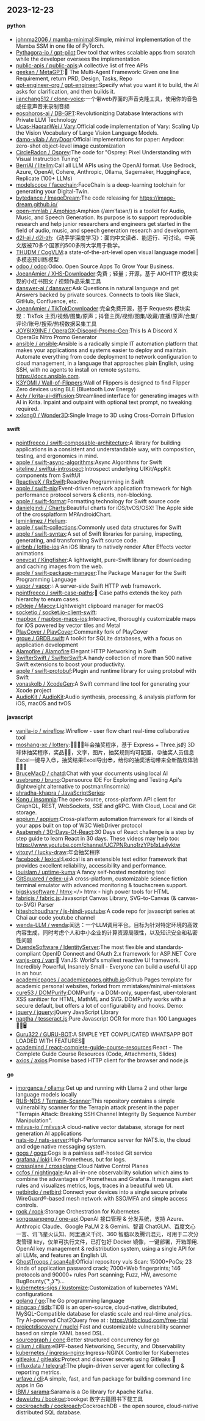 ## 2023-12-23

#### python
* [johnma2006 / mamba-minimal](https://github.com/johnma2006/mamba-minimal):Simple, minimal implementation of the Mamba SSM in one file of PyTorch.
* [Pythagora-io / gpt-pilot](https://github.com/Pythagora-io/gpt-pilot):Dev tool that writes scalable apps from scratch while the developer oversees the implementation
* [public-apis / public-apis](https://github.com/public-apis/public-apis):A collective list of free APIs
* [geekan / MetaGPT](https://github.com/geekan/MetaGPT):🌟 The Multi-Agent Framework: Given one line Requirement, return PRD, Design, Tasks, Repo
* [gpt-engineer-org / gpt-engineer](https://github.com/gpt-engineer-org/gpt-engineer):Specify what you want it to build, the AI asks for clarification, and then builds it.
* [jianchang512 / clone-voice](https://github.com/jianchang512/clone-voice):一个带web界面的声音克隆工具，使用你的音色或任意声音来录制音频
* [eosphoros-ai / DB-GPT](https://github.com/eosphoros-ai/DB-GPT):Revolutionizing Database Interactions with Private LLM Technology
* [Ucas-HaoranWei / Vary](https://github.com/Ucas-HaoranWei/Vary):Official code implementation of Vary: Scaling Up the Vision Vocabulary of Large Vision Language Models.
* [damo-vilab / AnyDoor](https://github.com/damo-vilab/AnyDoor):Official implementations for paper: Anydoor: zero-shot object-level image customization
* [CircleRadon / Osprey](https://github.com/CircleRadon/Osprey):The code for "Osprey: Pixel Understanding with Visual Instruction Tuning"
* [BerriAI / litellm](https://github.com/BerriAI/litellm):Call all LLM APIs using the OpenAI format. Use Bedrock, Azure, OpenAI, Cohere, Anthropic, Ollama, Sagemaker, HuggingFace, Replicate (100+ LLMs)
* [modelscope / facechain](https://github.com/modelscope/facechain):FaceChain is a deep-learning toolchain for generating your Digital-Twin.
* [bytedance / ImageDream](https://github.com/bytedance/ImageDream):The code releasing for https://image-dream.github.io/
* [open-mmlab / Amphion](https://github.com/open-mmlab/Amphion):Amphion (/æmˈfaɪən/) is a toolkit for Audio, Music, and Speech Generation. Its purpose is to support reproducible research and help junior researchers and engineers get started in the field of audio, music, and speech generation research and development.
* [d2l-ai / d2l-zh](https://github.com/d2l-ai/d2l-zh):《动手学深度学习》：面向中文读者、能运行、可讨论。中英文版被70多个国家的500多所大学用于教学。
* [THUDM / CogVLM](https://github.com/THUDM/CogVLM):a state-of-the-art-level open visual language model | 多模态预训练模型
* [odoo / odoo](https://github.com/odoo/odoo):Odoo. Open Source Apps To Grow Your Business.
* [JoeanAmier / XHS-Downloader](https://github.com/JoeanAmier/XHS-Downloader):免费；轻量；开源，基于 AIOHTTP 模块实现的小红书图文 / 视频作品采集工具
* [danswer-ai / danswer](https://github.com/danswer-ai/danswer):Ask Questions in natural language and get Answers backed by private sources. Connects to tools like Slack, GitHub, Confluence, etc.
* [JoeanAmier / TikTokDownloader](https://github.com/JoeanAmier/TikTokDownloader):完全免费开源，基于 Requests 模块实现：TikTok 主页/视频/图集/原声；抖音主页/视频/图集/收藏/直播/原声/合集/评论/账号/搜索/热榜数据采集工具
* [JOY6IX9INE / OperaGX-Discord-Promo-Gen](https://github.com/JOY6IX9INE/OperaGX-Discord-Promo-Gen):This Is A Discord X OperaGx Nitro Promo Generator
* [ansible / ansible](https://github.com/ansible/ansible):Ansible is a radically simple IT automation platform that makes your applications and systems easier to deploy and maintain. Automate everything from code deployment to network configuration to cloud management, in a language that approaches plain English, using SSH, with no agents to install on remote systems. https://docs.ansible.com.
* [K3YOMI / Wall-of-Flippers](https://github.com/K3YOMI/Wall-of-Flippers):Wall of Flippers is designed to find Flipper Zero devices using BLE (Bluetooth Low Energy)
* [Acly / krita-ai-diffusion](https://github.com/Acly/krita-ai-diffusion):Streamlined interface for generating images with AI in Krita. Inpaint and outpaint with optional text prompt, no tweaking required.
* [xxlong0 / Wonder3D](https://github.com/xxlong0/Wonder3D):Single Image to 3D using Cross-Domain Diffusion

#### swift
* [pointfreeco / swift-composable-architecture](https://github.com/pointfreeco/swift-composable-architecture):A library for building applications in a consistent and understandable way, with composition, testing, and ergonomics in mind.
* [apple / swift-async-algorithms](https://github.com/apple/swift-async-algorithms):Async Algorithms for Swift
* [siteline / swiftui-introspect](https://github.com/siteline/swiftui-introspect):Introspect underlying UIKit/AppKit components from SwiftUI
* [ReactiveX / RxSwift](https://github.com/ReactiveX/RxSwift):Reactive Programming in Swift
* [apple / swift-nio](https://github.com/apple/swift-nio):Event-driven network application framework for high performance protocol servers & clients, non-blocking.
* [apple / swift-format](https://github.com/apple/swift-format):Formatting technology for Swift source code
* [danielgindi / Charts](https://github.com/danielgindi/Charts):Beautiful charts for iOS/tvOS/OSX! The Apple side of the crossplatform MPAndroidChart.
* [leminlimez / Helium](https://github.com/leminlimez/Helium):
* [apple / swift-collections](https://github.com/apple/swift-collections):Commonly used data structures for Swift
* [apple / swift-syntax](https://github.com/apple/swift-syntax):A set of Swift libraries for parsing, inspecting, generating, and transforming Swift source code.
* [airbnb / lottie-ios](https://github.com/airbnb/lottie-ios):An iOS library to natively render After Effects vector animations
* [onevcat / Kingfisher](https://github.com/onevcat/Kingfisher):A lightweight, pure-Swift library for downloading and caching images from the web.
* [apple / swift-package-manager](https://github.com/apple/swift-package-manager):The Package Manager for the Swift Programming Language
* [vapor / vapor](https://github.com/vapor/vapor):💧 A server-side Swift HTTP web framework.
* [pointfreeco / swift-case-paths](https://github.com/pointfreeco/swift-case-paths):🧰 Case paths extends the key path hierarchy to enum cases.
* [p0deje / Maccy](https://github.com/p0deje/Maccy):Lightweight clipboard manager for macOS
* [socketio / socket.io-client-swift](https://github.com/socketio/socket.io-client-swift):
* [mapbox / mapbox-maps-ios](https://github.com/mapbox/mapbox-maps-ios):Interactive, thoroughly customizable maps for iOS powered by vector tiles and Metal
* [PlayCover / PlayCover](https://github.com/PlayCover/PlayCover):Community fork of PlayCover
* [groue / GRDB.swift](https://github.com/groue/GRDB.swift):A toolkit for SQLite databases, with a focus on application development
* [Alamofire / Alamofire](https://github.com/Alamofire/Alamofire):Elegant HTTP Networking in Swift
* [SwifterSwift / SwifterSwift](https://github.com/SwifterSwift/SwifterSwift):A handy collection of more than 500 native Swift extensions to boost your productivity.
* [apple / swift-protobuf](https://github.com/apple/swift-protobuf):Plugin and runtime library for using protobuf with Swift
* [yonaskolb / XcodeGen](https://github.com/yonaskolb/XcodeGen):A Swift command line tool for generating your Xcode project
* [AudioKit / AudioKit](https://github.com/AudioKit/AudioKit):Audio synthesis, processing, & analysis platform for iOS, macOS and tvOS

#### javascript
* [vanila-io / wireflow](https://github.com/vanila-io/wireflow):Wireflow - user flow chart real-time collaborative tool
* [moshang-xc / lottery](https://github.com/moshang-xc/lottery):🎉🌟✨🎈年会抽奖程序，基于 Express + Three.js的 3D 球体抽奖程序，奖品🧧🎁，文字，图片，抽奖规则均可配置，😜抽奖人员信息Excel一键导入😍，抽奖结果Excel导出😎，给你的抽奖活动带来全新酷炫体验🚀🚀🚀
* [BruceMacD / chatd](https://github.com/BruceMacD/chatd):Chat with your documents using local AI
* [usebruno / bruno](https://github.com/usebruno/bruno):Opensource IDE For Exploring and Testing Api's (lightweight alternative to postman/insomnia)
* [shradha-khapra / JavaScriptSeries](https://github.com/shradha-khapra/JavaScriptSeries):
* [Kong / insomnia](https://github.com/Kong/insomnia):The open-source, cross-platform API client for GraphQL, REST, WebSockets, SSE and gRPC. With Cloud, Local and Git storage.
* [appium / appium](https://github.com/appium/appium):Cross-platform automation framework for all kinds of your apps built on top of W3C WebDriver protocol
* [Asabeneh / 30-Days-Of-React](https://github.com/Asabeneh/30-Days-Of-React):30 Days of React challenge is a step by step guide to learn React in 30 days. These videos may help too: https://www.youtube.com/channel/UC7PNRuno1rzYPb1xLa4yktw
* [vitozyf / lucky-draw](https://github.com/vitozyf/lucky-draw):年会抽奖程序
* [facebook / lexical](https://github.com/facebook/lexical):Lexical is an extensible text editor framework that provides excellent reliability, accessibility and performance.
* [louislam / uptime-kuma](https://github.com/louislam/uptime-kuma):A fancy self-hosted monitoring tool
* [GitSquared / edex-ui](https://github.com/GitSquared/edex-ui):A cross-platform, customizable science fiction terminal emulator with advanced monitoring & touchscreen support.
* [bigskysoftware / htmx](https://github.com/bigskysoftware/htmx):</> htmx - high power tools for HTML
* [fabricjs / fabric.js](https://github.com/fabricjs/fabric.js):Javascript Canvas Library, SVG-to-Canvas (& canvas-to-SVG) Parser
* [hiteshchoudhary / js-hindi-youtube](https://github.com/hiteshchoudhary/js-hindi-youtube):A code repo for javascript series at Chai aur code youtube channel
* [wenda-LLM / wenda](https://github.com/wenda-LLM/wenda):闻达：一个LLM调用平台。目标为针对特定环境的高效内容生成，同时考虑个人和中小企业的计算资源局限性，以及知识安全和私密性问题
* [DuendeSoftware / IdentityServer](https://github.com/DuendeSoftware/IdentityServer):The most flexible and standards-compliant OpenID Connect and OAuth 2.x framework for ASP.NET Core
* [vanjs-org / van](https://github.com/vanjs-org/van):🍦 VanJS: World's smallest reactive UI framework. Incredibly Powerful, Insanely Small - Everyone can build a useful UI app in an hour.
* [academicpages / academicpages.github.io](https://github.com/academicpages/academicpages.github.io):Github Pages template for academic personal websites, forked from mmistakes/minimal-mistakes
* [cure53 / DOMPurify](https://github.com/cure53/DOMPurify):DOMPurify - a DOM-only, super-fast, uber-tolerant XSS sanitizer for HTML, MathML and SVG. DOMPurify works with a secure default, but offers a lot of configurability and hooks. Demo:
* [jquery / jquery](https://github.com/jquery/jquery):jQuery JavaScript Library
* [naptha / tesseract.js](https://github.com/naptha/tesseract.js):Pure Javascript OCR for more than 100 Languages 📖🎉🖥
* [Guru322 / GURU-BOT](https://github.com/Guru322/GURU-BOT):A SIMPLE YET COMPLICATED WHATSAPP BOT LOADED WITH FEATURES🚩
* [academind / react-complete-guide-course-resources](https://github.com/academind/react-complete-guide-course-resources):React - The Complete Guide Course Resources (Code, Attachments, Slides)
* [axios / axios](https://github.com/axios/axios):Promise based HTTP client for the browser and node.js

#### go
* [jmorganca / ollama](https://github.com/jmorganca/ollama):Get up and running with Llama 2 and other large language models locally
* [RUB-NDS / Terrapin-Scanner](https://github.com/RUB-NDS/Terrapin-Scanner):This repository contains a simple vulnerability scanner for the Terrapin attack present in the paper "Terrapin Attack: Breaking SSH Channel Integrity By Sequence Number Manipulation".
* [milvus-io / milvus](https://github.com/milvus-io/milvus):A cloud-native vector database, storage for next generation AI applications
* [nats-io / nats-server](https://github.com/nats-io/nats-server):High-Performance server for NATS.io, the cloud and edge native messaging system.
* [gogs / gogs](https://github.com/gogs/gogs):Gogs is a painless self-hosted Git service
* [grafana / loki](https://github.com/grafana/loki):Like Prometheus, but for logs.
* [crossplane / crossplane](https://github.com/crossplane/crossplane):Cloud Native Control Planes
* [ccfos / nightingale](https://github.com/ccfos/nightingale):An all-in-one observability solution which aims to combine the advantages of Prometheus and Grafana. It manages alert rules and visualizes metrics, logs, traces in a beautiful web UI.
* [netbirdio / netbird](https://github.com/netbirdio/netbird):Connect your devices into a single secure private WireGuard®-based mesh network with SSO/MFA and simple access controls.
* [rook / rook](https://github.com/rook/rook):Storage Orchestration for Kubernetes
* [songquanpeng / one-api](https://github.com/songquanpeng/one-api):OpenAI 接口管理 & 分发系统，支持 Azure、Anthropic Claude、Google PaLM 2 & Gemini、智谱 ChatGLM、百度文心一言、讯飞星火认知、阿里通义千问、360 智脑以及腾讯混元，可用于二次分发管理 key，仅单可执行文件，已打包好 Docker 镜像，一键部署，开箱即用. OpenAI key management & redistribution system, using a single API for all LLMs, and features an English UI.
* [GhostTroops / scan4all](https://github.com/GhostTroops/scan4all):Official repository vuls Scan: 15000+PoCs; 23 kinds of application password crack; 7000+Web fingerprints; 146 protocols and 90000+ rules Port scanning; Fuzz, HW, awesome BugBounty( ͡° ͜ʖ ͡°)...
* [kubernetes-sigs / kustomize](https://github.com/kubernetes-sigs/kustomize):Customization of kubernetes YAML configurations
* [golang / go](https://github.com/golang/go):The Go programming language
* [pingcap / tidb](https://github.com/pingcap/tidb):TiDB is an open-source, cloud-native, distributed, MySQL-Compatible database for elastic scale and real-time analytics. Try AI-powered Chat2Query free at : https://tidbcloud.com/free-trial
* [projectdiscovery / nuclei](https://github.com/projectdiscovery/nuclei):Fast and customizable vulnerability scanner based on simple YAML based DSL.
* [sourcegraph / conc](https://github.com/sourcegraph/conc):Better structured concurrency for go
* [cilium / cilium](https://github.com/cilium/cilium):eBPF-based Networking, Security, and Observability
* [kubernetes / ingress-nginx](https://github.com/kubernetes/ingress-nginx):Ingress-NGINX Controller for Kubernetes
* [gitleaks / gitleaks](https://github.com/gitleaks/gitleaks):Protect and discover secrets using Gitleaks 🔑
* [influxdata / telegraf](https://github.com/influxdata/telegraf):The plugin-driven server agent for collecting & reporting metrics.
* [urfave / cli](https://github.com/urfave/cli):A simple, fast, and fun package for building command line apps in Go
* [IBM / sarama](https://github.com/IBM/sarama):Sarama is a Go library for Apache Kafka.
* [deweizhu / bookget](https://github.com/deweizhu/bookget):bookget 数字古籍图书下载工具
* [cockroachdb / cockroach](https://github.com/cockroachdb/cockroach):CockroachDB - the open source, cloud-native distributed SQL database.
